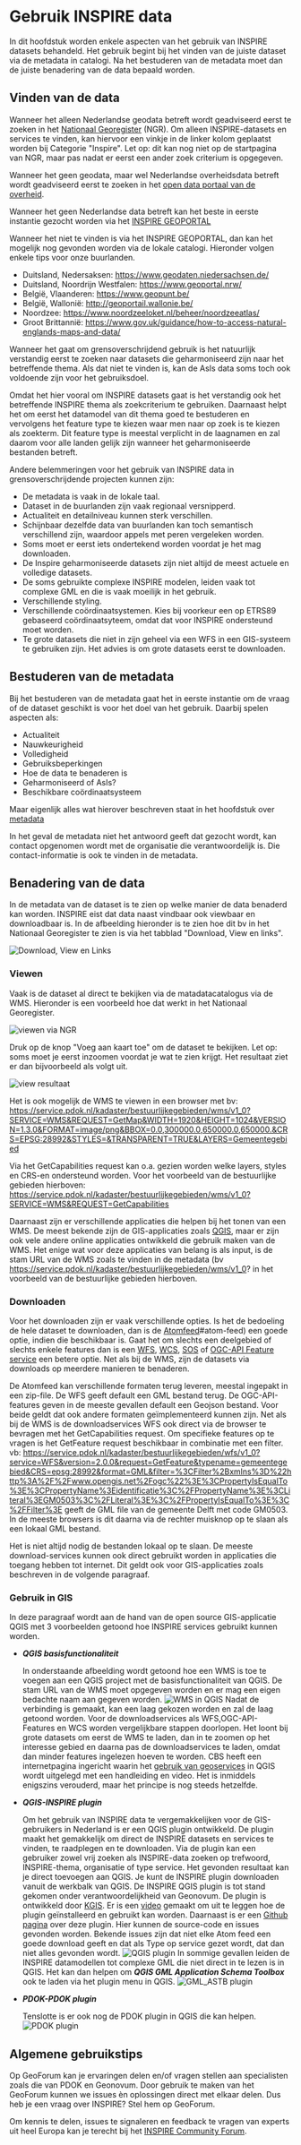# Gebruik INSPIRE data

In dit hoofdstuk worden enkele aspecten van het gebruik van INSPIRE datasets behandeld.
Het gebruik begint bij het vinden van de juiste dataset via de metadata in catalogi. 
Na het bestuderen van de metadata moet dan de juiste benadering van de data bepaald worden.

## Vinden van de data

Wanneer het alleen Nederlandse geodata betreft wordt geadviseerd eerst te zoeken in het <a href="https://www.nationaalgeoregister.nl/" target="_blank">Nationaal Georegister</a> (NGR). Om alleen INSPIRE-datasets en services te vinden, kan hiervoor een vinkje in de linker kolom geplaatst worden bij Categorie "Inspire". Let op: dit kan nog niet op de startpagina van NGR, maar pas nadat er eerst een ander zoek criterium is opgegeven.

Wanneer het geen geodata, maar wel Nederlandse overheidsdata betreft wordt geadviseerd eerst te zoeken in het <a href="https://data.overheid.nl/" target="_blank">open data portaal van de overheid</a>.

Wanneer het geen Nederlandse data betreft kan het beste in eerste instantie gezocht worden via het <a href="https://inspire-geoportal.ec.europa.eu/" target="_blank">INSPIRE GEOPORTAL</a>

Wanneer het niet te vinden is via het INSPIRE GEOPORTAL, dan kan het mogelijk nog gevonden worden via de lokale catalogi.
Hieronder volgen enkele tips voor onze buurlanden.
- Duitsland, Nedersaksen: https://www.geodaten.niedersachsen.de/
- Duitsland, Noordrijn Westfalen: https://www.geoportal.nrw/
- België, Vlaanderen: https://www.geopunt.be/
- België, Wallonië: http://geoportail.wallonie.be/
- Noordzee: https://www.noordzeeloket.nl/beheer/noordzeeatlas/
- Groot Brittannië: https://www.gov.uk/guidance/how-to-access-natural-englands-maps-and-data/

Wanneer het gaat om grensoverschrijdend gebruik is het natuurlijk verstandig eerst te zoeken naar datasets die geharmoniseerd zijn naar het betreffende thema. 
Als dat niet te vinden is, kan de AsIs data soms toch ook voldoende zijn voor het gebruiksdoel.

Omdat het hier vooral om INSPIRE datasets gaat is het verstandig ook het betreffende INSPIRE thema als zoekcriterium te gebruiken. 
Daarnaast helpt het om eerst het datamodel van dit thema goed te bestuderen en vervolgens het feature type te kiezen waar men naar op zoek is te kiezen als zoekterm. 
Dit feature type is meestal verplicht in de laagnamen en zal daarom voor alle landen gelijk zijn wanneer het geharmoniseerde bestanden betreft.

Andere belemmeringen voor het gebruik van INSPIRE data in grensoverschrijdende projecten kunnen zijn:
- De metadata is vaak in de lokale taal.
- Dataset in de buurlanden zijn vaak regionaal versnipperd.
- Actualiteit en detailniveau kunnen sterk verschillen.
- Schijnbaar dezelfde data van buurlanden kan toch semantisch verschillend zijn, waardoor appels met peren vergeleken worden.
- Soms moet er eerst iets ondertekend worden voordat je het mag downloaden.
- De Inspire geharmoniseerde datasets zijn niet altijd de meest actuele en volledige datasets.
- De soms gebruikte complexe INSPIRE modelen, leiden vaak tot complexe GML en die is vaak moeilijk in het gebruik.
- Verschillende styling.
- Verschillende coördinaatsystemen. Kies bij voorkeur een op ETRS89 gebaseerd coördinaatsyteem, omdat dat voor INSPIRE ondersteund moet worden.
- Te grote datasets die niet in zijn geheel via een WFS in een GIS-systeem te gebruiken zijn. Het advies is om grote datasets eerst te downloaden.

## Bestuderen van de metadata
Bij het bestuderen van de metadata gaat het in eerste instantie om de vraag of de dataset geschikt is voor het doel van het gebruik. 
Daarbij spelen aspecten als:
- Actualiteit
- Nauwkeurigheid
- Volledigheid
- Gebruiksbeperkingen
- Hoe de data te benaderen is
- Geharmoniseerd of AsIs?
- Beschikbare coördinaatsysteem

Maar eigenlijk alles wat hierover beschreven staat in het hoofdstuk over [metadata](#metadata)

In het geval de metadata niet het antwoord geeft dat gezocht wordt, kan contact opgenomen wordt met de organisatie die verantwoordelijk is. Die contact-informatie is ook te vinden in de metadata.

## Benadering van de data
In de metadata van de dataset is te zien op welke manier de data benaderd kan worden.
INSPIRE eist dat data naast vindbaar ook viewbaar en downloadbaar is. 
In de afbeelding hieronder is te zien hoe dit bv in het Nationaal Georegister te zien is via het tabblad "Download, View en links".

![Download, View en Links](media/gebruik_benaderen.png "Download, View en Links")

### Viewen

Vaak is de dataset al direct te bekijken via de matadatacatalogus via de WMS. Hieronder is een voorbeeld hoe dat werkt in het Nationaal Georegister.

![viewen via NGR](media/view1.png "viewen via NGR")

Druk op de knop "Voeg aan kaart toe" om de dataset te bekijken.
Let op: soms moet je eerst inzoomen voordat je wat te zien krijgt.
Het resultaat ziet er dan bijvoorbeeld als volgt uit.

![view resultaat](media/view2.png "view resultaat")

Het is ook mogelijk de WMS te viewen in een browser met bv: 
https://service.pdok.nl/kadaster/bestuurlijkegebieden/wms/v1_0?SERVICE=WMS&REQUEST=GetMap&WIDTH=1920&HEIGHT=1024&VERSION=1.3.0&FORMAT=image/png&BBOX=0.0,300000.0,650000.0,650000.&CRS=EPSG:28992&STYLES=&TRANSPARENT=TRUE&LAYERS=Gemeentegebied

Via het GetCapabilities request kan o.a. gezien worden welke layers, styles en CRS-en ondersteund worden. Voor het voorbeeld van de bestuurlijke gebieden hierboven:
https://service.pdok.nl/kadaster/bestuurlijkegebieden/wms/v1_0?SERVICE=WMS&REQUEST=GetCapabilities

Daarnaast zijn er verschillende applicaties die helpen bij het tonen van een WMS. De meest bekende zijn de GIS-applicaties zoals [QGIS](#Gebruik-in-GIS), maar er zijn ook vele andere online applicaties ontwikkeld die gebruik maken van de WMS. Het enige wat voor deze applicaties van belang is als input, is de stam URL van de WMS zoals te vinden in de metadata (bv https://service.pdok.nl/kadaster/bestuurlijkegebieden/wms/v1_0? in het voorbeeld van de bestuurlijke gebieden hierboven.

### Downloaden
Voor het downloaden zijn er vaak verschillende opties. Is het de bedoeling de hele dataset te downloaden, dan is de [Atomfeed]()#atom-feed) een goede optie, indien die beschikbaar is. Gaat het om slechts een deelgebied of slechts enkele features dan is een [WFS](#wfs), [WCS](#wcs), [SOS](#sos) of [OGC-API Feature service](#ogc-api-s) een betere optie. Net als bij de WMS, zijn de datasets via downloads op meerdere manieren te benaderen.

De Atomfeed kan verschillende formaten terug leveren, meestal ingepakt in een zip-file. De WFS geeft default een GML bestand terug. De OGC-API-features geven in de meeste gevallen default een Geojson bestand. Voor beide geldt dat ook andere formaten geïmplementeerd kunnen zijn. 
Net als bij de WMS is de downloadservices WFS ook direct via de browser te bevragen met het GetCapabilities request. Om specifieke features op te vragen is het GetFeature request beschikbaar in combinatie met een filter. vb:
https://service.pdok.nl/kadaster/bestuurlijkegebieden/wfs/v1_0?service=WFS&version=2.0.0&request=GetFeature&typename=gemeentegebied&CRS=epsg:28992&format=GML&filter=%3CFilter%2Bxmlns%3D%22http%3A%2F%2Fwww.opengis.net%2Fogc%22%3E%3CPropertyIsEqualTo%3E%3CPropertyName%3Eidentificatie%3C%2FPropertyName%3E%3CLiteral%3EGM0503%3C%2FLiteral%3E%3C%2FPropertyIsEqualTo%3E%3C%2FFilter%3E 
geeft de GML file van de gemeente Delft met code GM0503. In de meeste browsers is dit daarna via de rechter muisknop op te slaan als een lokaal GML bestand. 

Het is niet altijd nodig de bestanden lokaal op te slaan. De meeste download-services kunnen ook direct gebruikt worden in applicaties die toegang hebben tot internet. Dit geldt ook voor GIS-applicaties zoals beschreven in de volgende paragraaf.

### Gebruik in GIS

In deze paragraaf wordt aan de hand van de open source GIS-applicatie QGIS met 3 voorbeelden getoond hoe INSPIRE services gebruikt kunnen worden.

- ***QGIS basisfunctionaliteit***

    In onderstaande afbeelding wordt getoond hoe een WMS is toe te voegen aan een QGIS project met de basisfunctionaliteit van QGIS. De stam URL van de WMS moet opgegeven worden en er mag een eigen bedachte naam aan gegeven worden. 
    ![WMS in QGIS](media/WMS_QGIS.png "WMS verbinding maken in QGIS")
    Nadat de verbinding is gemaakt, kan een laag gekozen worden en zal de laag getoond worden.
    Voor de downloadservices als WFS,OGC-API- Features en WCS worden vergelijkbare stappen doorlopen. Het loont bij grote datasets om eerst de WMS te laden, dan in te zoomen op het interesse gebied en daarna pas de downloadservices te laden, omdat dan minder features ingelezen hoeven te worden. 
    CBS heeft een internetpagina ingericht waarin het <a href="https://www.cbs.nl/geoservices/" target="_blank">gebruik van geoservices</a> in QGIS wordt uitgelegd met een handleiding en video. Het is inmiddels enigszins verouderd, maar het principe is nog steeds hetzelfde.

- ***QGIS-INSPIRE plugin***

    Om het gebruik van INSPIRE data te vergemakkelijken voor de GIS-gebruikers in Nederland is er een QGIS plugin ontwikkeld. De plugin maakt het gemakkelijk om direct de INSPIRE datasets en services te vinden, te raadplegen en te downloaden. Via de plugin kan een gebruiker zowel vrij zoeken als INSPIRE-data zoeken op trefwoord, INSPIRE-thema, organisatie of type service. Het gevonden resultaat kan je direct toevoegen aan QGIS. Je kunt de INSPIRE plugin downloaden vanuit de werkbalk van QGIS. 
    De INSPIRE QGIS plugin is tot stand gekomen onder verantwoordelijkheid van Geonovum. De plugin is ontwikkeld door <a href="https://kgis.be/" target="_blank">KGIS</a>.
    Er is een <a href="https://youtu.be/X-LPuf5Vchg" target="_blank">video</a> gemaakt om uit te leggen hoe de plugin geïnstalleerd en gebruikt kan worden.
    Daarnaast is er een <a href="https://github.com/warrieka/inspireNL" target="_blank">Github pagina</a> over deze plugin. Hier kunnen de source-code en issues gevonden worden. Bekende issues zijn dat niet elke Atom feed een goede download geeft en dat als Type op service gezet wordt, dat dan niet alles gevonden wordt.
    ![QGIS plugin](media/QGIS_plugin.png "QGIS INSPIRE plugin")
    In sommige gevallen leiden de INSPIRE datamodellen tot complexe GML die niet direct in te lezen is in QGIS.
    Het kan dan helpen om ***QGIS GML Application Schema Toolbox*** ook te laden via het plugin menu in QGIS.
    ![GML_ASTB plugin](media/GML_ASTB.png "QGIS GML Application Schema Toolbox plugin")

- ***PDOK-PDOK plugin***

    Tenslotte is er ook nog de PDOK plugin in QGIS die kan helpen.
    ![PDOK plugin](media/PDOK_plugin.png "QGIS PDOK plugin")

## Algemene gebruikstips

Op GeoForum kan je ervaringen delen en/of vragen stellen aan specialisten zoals die van PDOK en Geonovum. Door gebruik te maken van het GeoForum kunnen we issues èn oplossingen direct met elkaar delen. Dus heb je een vraag over INSPIRE? Stel hem op GeoForum.

Om kennis te delen, issues te signaleren en feedback te vragen van experts uit heel Europa kan je terecht bij het <a href="https://inspire.ec.europa.eu/inspire-helpdesk" target="_blank">INSPIRE Community Forum</a>.


